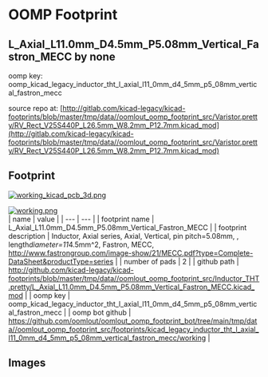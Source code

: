 # OOMP Footprint  
## L_Axial_L11.0mm_D4.5mm_P5.08mm_Vertical_Fastron_MECC  by none  
  
oomp key: oomp_kicad_legacy_inductor_tht_l_axial_l11_0mm_d4_5mm_p5_08mm_vertical_fastron_mecc  
  
source repo at: [http://gitlab.com/kicad-legacy/kicad-footprints/blob/master/tmp/data//oomlout_oomp_footprint_src/Varistor.pretty/RV_Rect_V25S440P_L26.5mm_W8.2mm_P12.7mm.kicad_mod](http://gitlab.com/kicad-legacy/kicad-footprints/blob/master/tmp/data//oomlout_oomp_footprint_src/Varistor.pretty/RV_Rect_V25S440P_L26.5mm_W8.2mm_P12.7mm.kicad_mod)  
## Footprint  
  
[![working_kicad_pcb_3d.png](working_kicad_pcb_3d_600.png)](working_kicad_pcb_3d.png)  
  
[![working.png](working_600.png)](working.png)  
| name | value | 
| --- | --- | 
| footprint name | L_Axial_L11.0mm_D4.5mm_P5.08mm_Vertical_Fastron_MECC | 
| footprint description | Inductor, Axial series, Axial, Vertical, pin pitch=5.08mm, , length*diameter=11*4.5mm^2, Fastron, MECC, http://www.fastrongroup.com/image-show/21/MECC.pdf?type=Complete-DataSheet&productType=series | 
| number of pads | 2 | 
| github path | http://github.com/kicad-legacy/kicad-footprints/blob/master/tmp/data//oomlout_oomp_footprint_src/Inductor_THT.pretty/L_Axial_L11.0mm_D4.5mm_P5.08mm_Vertical_Fastron_MECC.kicad_mod | 
| oomp key | oomp_kicad_legacy_inductor_tht_l_axial_l11_0mm_d4_5mm_p5_08mm_vertical_fastron_mecc | 
| oomp bot github | https://github.com/oomlout/oomlout_oomp_footprint_bot/tree/main/tmp/data//oomlout_oomp_footprint_src/footprints/kicad_legacy_inductor_tht_l_axial_l11_0mm_d4_5mm_p5_08mm_vertical_fastron_mecc/working | 
## Images  
